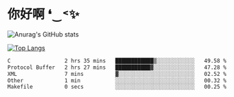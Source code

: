 # 你好啊 ❛‿˂✨

![Anurag's GitHub stats](https://github-readme-stats.vercel.app/api?username=ZombieFly&count_private=true&show_icons=true)

[![Top Langs](https://github-readme-stats.vercel.app/api/top-langs/?username=ZombieFly&layout=compact&count_private=true&hide=Ruby,makefile)](https://github.com/anuraghazra/github-readme-stats)

<!--START_SECTION:waka-->

```txt
C                 2 hrs 35 mins   ████████████▒░░░░░░░░░░░░   49.58 %
Protocol Buffer   2 hrs 27 mins   ███████████▓░░░░░░░░░░░░░   47.28 %
XML               7 mins          ▓░░░░░░░░░░░░░░░░░░░░░░░░   02.52 %
Other             1 min           ░░░░░░░░░░░░░░░░░░░░░░░░░   00.32 %
Makefile          0 secs          ░░░░░░░░░░░░░░░░░░░░░░░░░   00.25 %
```

<!--END_SECTION:waka-->
